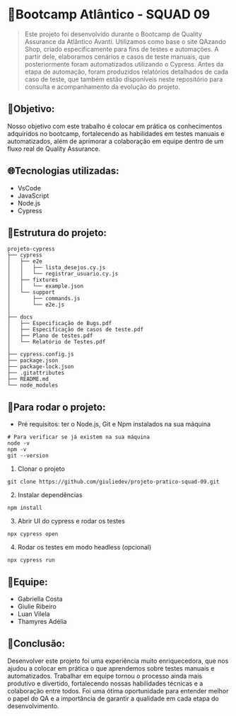 # 🔎Bootcamp Atlântico - SQUAD 09
> Este projeto foi desenvolvido durante o Bootcamp de Quality Assurance da Atlântico Avanti.
Utilizamos como base o site QAzando Shop, criado especificamente para fins de testes e automações.
A partir dele, elaboramos cenários e casos de teste manuais, que posteriormente foram automatizados utilizando o Cypress.
Antes da etapa de automação, foram produzidos relatórios detalhados de cada caso de teste, que também estão disponíveis
neste repositório para consulta e acompanhamento da evolução do projeto.

## 🎯Objetivo:
Nosso objetivo com este trabalho é colocar em prática
os conhecimentos adquiridos no bootcamp, fortalecendo as habilidades em testes manuais e automatizados, além de aprimorar a
colaboração em equipe dentro de um fluxo real de Quality Assurance.

## 🌐Tecnologias utilizadas:
- VsCode
- JavaScript
- Node.js
- Cypress

## 📝Estrutura do projeto:
```
projeto-cypress
├── cypress
│   ├── e2e
│   │   ├── lista_desejos.cy.js
│   │   └── registrar_usuario.cy.js
│   ├── fixtures
│   │   └── example.json
│   └── support
│       ├── commands.js
│       └── e2e.js
│
├── docs
│   ├── Especificação de Bugs.pdf
│   ├── Especificação de casos de teste.pdf
│   ├── Plano de testes.pdf
│   └── Relatório de Testes.pdf
│
├── cypress.config.js
├── package.json
├── package-lock.json
├── .gitattributes
├── README.md
└── node_modules
```

## 🚀Para rodar o projeto:
- Pré requisitos: ter o Node.js, Git e Npm instalados na sua máquina
```
# Para verificar se já existem na sua máquina
node -v
npm -v
git --version
```
1. Clonar o projeto
```
git clone https://github.com/giuliedev/projeto-pratico-squad-09.git
```
2. Instalar dependências
```
npm install
```
3. Abrir UI do cypress e rodar os testes
```
npx cypress open
```
4. Rodar os testes em modo headless (opcional)
```
npx cypress run
```

## 👥Equipe:
- Gabriella Costa
- Giulie Ribeiro
- Luan Vilela
- Thamyres Adélia

## 💭Conclusão:
Desenvolver este projeto foi uma experiência muito enriquecedora, que nos ajudou a colocar em prática o que aprendemos sobre testes manuais e automatizados.
Trabalhar em equipe tornou o processo ainda mais produtivo e divertido, fortalecendo nossas habilidades técnicas e a colaboração entre todos.
Foi uma ótima oportunidade para entender melhor o papel do QA e a importância de garantir a qualidade em cada etapa do desenvolvimento.
